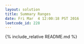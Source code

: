 ```yaml
---
layout: solution
title: Summary Ranges
date: Fri Mar  4 12:00:18 PST 2016
leetcode_id: 228
---
```

{% include_relative README.md %}
